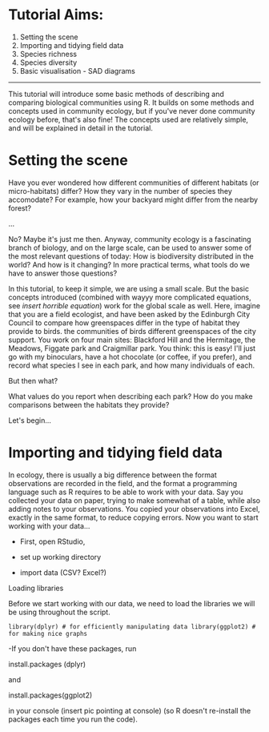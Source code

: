 
# Tutorial Aims:

1. Setting the scene
2. Importing and tidying field data
3. Species richness
4. Species diversity
5. Basic visualisation - SAD diagrams
******

This tutorial will introduce some basic methods of describing and comparing biological communities using R. It builds on some methods and concepts used in community ecology, but if you've never done community ecology before,
that's also fine! The concepts used are relatively simple, and will be explained in detail in the tutorial.

# Setting the scene

Have you ever wondered how different communities of different habitats (or micro-habitats) differ? How they vary in the number of species they accomodate? For example, how your backyard might differ from the nearby forest?

...

No? Maybe it's just me then. Anyway, community ecology is a fascinating branch of biology, and on the large scale, can be used to answer some of the most relevant questions of today:
How is biodiversity distributed in the world? And how is it changing? In more practical terms, what tools do we have to answer those questions?

In this tutorial, to keep it simple, we are using a small scale. But the basic concepts introduced (combined with wayyy more complicated equations, see *insert horrible equation*)
work for the global scale as well. Here, imagine that you are a field ecologist, and have been asked by the Edinburgh City Council to compare how greenspaces differ in the type of habitat they provide to birds.
the communities of birds different greenspaces of the city support.
You work on four main sites: Blackford Hill and the Hermitage, the Meadows, Figgate park and Craigmillar park. You think: this is easy! I'll just go with my binoculars, have a hot chocolate
(or coffee, if you prefer), and record what species I see in each park, and how many individuals of each.

But then what?

What values do you report when describing each park? How do you make comparisons between the habitats they provide?

Let's begin...

# Importing and tidying field data

In ecology, there is usually a big difference between the format observations are recorded in the field, and the format a programming language such as R requires to be able to work with your data.
Say you collected your data on paper, trying to make somewhat of a table, while also adding notes to your observations.
You copied your observations into Excel, exactly in the same format, to reduce copying errors.
Now you want to start working with your data... 

- First, open RStudio, 

- set up working directory 

- import data (CSV? Excel?)

Loading libraries

Before we start working with our data, we need to load the libraries we will be using throughout the script.

``library(dplyr) # for efficiently manipulating data library(ggplot2) # for making nice graphs ``

-If you don't have these packages, run 

install.packages (dplyr)

and

install.packages(ggplot2) 

in your console (insert pic pointing at console) (so R doesn't re-install the packages each time you run the code). 




